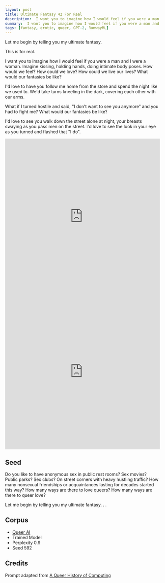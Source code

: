 ```yaml
---
layout: post
title: Ultimate Fantasy 42 For Real
description:  I want you to imagine how I would feel if you were a man and I were a woman.
summary:  I want you to imagine how I would feel if you were a man and I were a woman.
tags: [fantasy, erotic, queer, GPT-2, RunwayML]
---
```


Let me begin by telling you my ultimate fantasy.

This is for real.

I want you to imagine how I would feel if you were a man and I were a woman. Imagine kissing, holding hands, doing intimate body poses. How would we feel? How could we love? How could we live our lives? What would our fantasies be like?

I'd love to have you follow me home from the store and spend the night like we used to. We'd take turns kneeling in the dark, covering each other with our arms.

What if I turned hostile and said, "I don't want to see you anymore" and you had to fight me? What would our fantasies be like?

I'd love to see you walk down the street alone at night, your breasts swaying as you pass men on the street. I'd love to see the look in your eye as you turned and flashed that "I do".

<div class="video">
<div style="padding:100% 0 0 0;position:relative;"><iframe src="https://player.vimeo.com/video/661064078?title=0&amp;byline=0&amp;portrait=0&amp;badge=0&amp;autopause=0&amp;player_id=0&amp;app_id=58479" frameborder="0" allow="autoplay; fullscreen; picture-in-picture; clipboard-write" style="position:absolute;top:0;left:0;width:100%;height:100%;" title="Kneeling in the Dark"></iframe></div><script src="https://player.vimeo.com/api/player.js"></script>
</div>
<div class="video">
<div style="padding:100% 0 0 0;position:relative;"><iframe src="https://player.vimeo.com/video/661064163?title=0&amp;byline=0&amp;portrait=0&amp;badge=0&amp;autopause=0&amp;player_id=0&amp;app_id=58479" frameborder="0" allow="autoplay; fullscreen; picture-in-picture; clipboard-write" style="position:absolute;top:0;left:0;width:100%;height:100%;" title="Kneeling in the Dark v2"></iframe></div><script src="https://player.vimeo.com/api/player.js"></script>
</div>

## Seed

Do you like to have anonymous sex in public rest rooms? Sex movies? Public parks? Sex clubs? On street corners with heavy hustling traffic? How many nonsexual friendships or acquaintances lasting for decades started this way? How many ways are there to love queers? How many ways are there to queer love?

Let me begin by telling you my ultimate fantasy. . .

## Corpus

- [Queer AI](/queerai)
- Trained Model
- Perplexity 0.9
- Seed 592

## Credits

Prompt adapted from [A Queer History of Computing](https://rhizome.org/editorial/2013/feb/19/queer-computing-1/)
